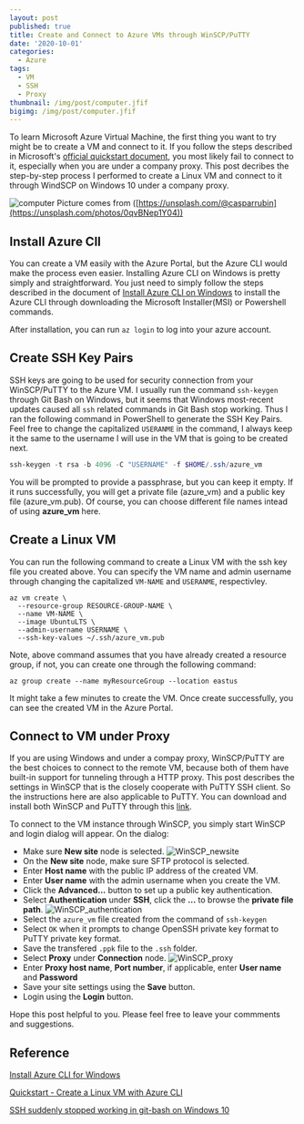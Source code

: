 ```yaml
---
layout: post
published: true
title: Create and Connect to Azure VMs through WinSCP/PuTTY
date: '2020-10-01'
categories:
  - Azure
tags:
  - VM
  - SSH
  - Proxy
thumbnail: /img/post/computer.jfif
bigimg: /img/post/computer.jfif
---
```

To learn Microsoft Azure Virtual Machine, the first thing you want to try might be to create a VM and connect to it. If you follow the steps described in Microsoft's [official quickstart document](https://docs.microsoft.com/en-us/azure/virtual-machines/windows/quick-create-cli), you most likely fail to connect to it, especially when you are under a company proxy. This post decribes the step-by-step process I performed to create a Linux VM and connect to it through WindSCP on Windows 10 under a company proxy. 

<!--more-->
![computer]({{site.baseurl}}/img/post/computer.jfif)
Picture comes from ([https://unsplash.com/@casparrubin](https://unsplash.com/photos/0qvBNep1Y04))

## Install Azure ClI
You can create a VM easily with the Azure Portal, but the Azure CLI would make the process even easier. Installing Azure CLI on Windows is pretty simply and straightforward. You just need to simply follow the steps described in the document of [Install Azure CLI on Windows](https://docs.microsoft.com/en-us/cli/azure/install-azure-cli-windows?tabs=azure-cli) to install the Azure CLI through downloading the Microsoft Installer(MSI) or Powershell commands.

After installation, you can run `az login` to log into your azure account.
   
## Create SSH Key Pairs
SSH keys are going to be used for security connection from your WinSCP/PuTTY to the Azure VM. I usually run the command `ssh-keygen` through Git Bash on Windows, but it seems that Windows most-recent updates caused all `ssh` related commands in Git Bash stop working. Thus I ran the following command in PowerShell to generate the SSH Key Pairs. Feel free to change the capitalized `USERANME` in the command, I always keep it the same to the username I will use in the VM that is going to be created next.
```powershell
ssh-keygen -t rsa -b 4096 -C "USERNAME" -f $HOME/.ssh/azure_vm
```
You will be prompted to provide a passphrase, but you can keep it empty. If it runs successfully, you will get a private file (azure_vm) and a public key file (azure_vm.pub). Of course, you can choose different file names intead of using **azure_vm** here.

## Create a Linux VM
You can run the following command to create a Linux VM with the ssh key file you created above. You can specify the VM name and admin username through changing the capitalized `VM-NAME` and `USERANME`, respectivley. 

```
az vm create \
  --resource-group RESOURCE-GROUP-NAME \
  --name VM-NAME \
  --image UbuntuLTS \
  --admin-username USERNAME \
  --ssh-key-values ~/.ssh/azure_vm.pub
```
Note, above command assumes that you have already created a resource group, if not, you can create one through the following command:
```
az group create --name myResourceGroup --location eastus
```
It might take a few minutes to create the VM. Once create successfully, you can see the created VM in the Azure Portal.

## Connect to VM under Proxy

If you are using Windows and under a compay proxy, WinSCP/PuTTY are the best choices to connect to the remote VM, because both of them have built-in support for tunneling through a HTTP proxy. This post describes the settings in WinSCP that is the closely cooperate with PuTTY SSH client. So the instructions here are also applicable to PuTTY. You can download and install both WinSCP and PuTTY through this [link](https://winscp.net/eng/downloads.php).

To connect to the VM instance through WinSCP, you simply start WinSCP and login dialog will appear. On the dialog:

* Make sure **New site** node is selected.
![WinSCP_newsite]({{site.baseurl}}/img/post/Winscp_newsite.PNG)
* On the **New site** node, make sure SFTP protocol is selected.
* Enter **Host name** with the public IP address of the created VM.
* Enter **User name** with the admin username when you create the VM.
* Click the **Advanced...** button to set up a public key authentication.
* Select **Authentication** under **SSH**, click the **...** to browse the **private file path**.
![WinSCP_authentication]({{site.baseurl}}/img/post/Winscp_authentication.PNG)
* Select the `azure_vm` file created from the command of `ssh-keygen`
* Select `OK` when it prompts to change OpenSSH private key format to PuTTY private key format.
* Save the transfered `.ppk` file to the `.ssh` folder.
* Select **Proxy** under **Connection** node.
![WinSCP_proxy]({{site.baseurl}}/img/post/Winscp_proxy.PNG)
* Enter **Proxy host name**, **Port number**, if applicable, enter **User name** and **Password**
* Save your site settings using the **Save** button.
* Login using the **Login** button.

Hope this post helpful to you. Please feel free to leave your commments and suggestions.

## Reference
[Install Azure CLI for Windows](https://docs.microsoft.com/en-us/cli/azure/install-azure-cli-windows?tabs=azure-cli)

[Quickstart - Create a Linux VM with Azure CLI](https://docs.microsoft.com/en-us/azure/virtual-machines/windows/quick-create-cli)

[SSH suddenly stopped working in git-bash on Windows 10](https://superuser.com/questions/1496843/ssh-suddenly-stopped-working-in-git-bash-on-windows-10)
